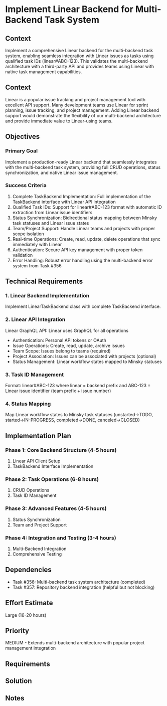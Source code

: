 # Implement Linear Backend for Multi-Backend Task System

## Context

Implement a comprehensive Linear backend for the multi-backend task system, enabling seamless integration with Linear issues as tasks using qualified task IDs (linear#ABC-123). This validates the multi-backend architecture with a third-party API and provides teams using Linear with native task management capabilities.

## Context

Linear is a popular issue tracking and project management tool with excellent API support. Many development teams use Linear for sprint planning, issue tracking, and project management. Adding Linear backend support would demonstrate the flexibility of our multi-backend architecture and provide immediate value to Linear-using teams.

## Objectives

### Primary Goal
Implement a production-ready Linear backend that seamlessly integrates with the multi-backend task system, providing full CRUD operations, status synchronization, and native Linear issue management.

### Success Criteria
1. Complete TaskBackend Implementation: Full implementation of the TaskBackend interface with Linear API integration
2. Qualified Task IDs: Support for linear#ABC-123 format with automatic ID extraction from Linear issue identifiers
3. Status Synchronization: Bidirectional status mapping between Minsky task statuses and Linear issue states
4. Team/Project Support: Handle Linear teams and projects with proper scope isolation
5. Real-time Operations: Create, read, update, delete operations that sync immediately with Linear
6. Authentication: Secure API key management with proper token validation
7. Error Handling: Robust error handling using the multi-backend error system from Task #356

## Technical Requirements

### 1. Linear Backend Implementation

Implement LinearTaskBackend class with complete TaskBackend interface.

### 2. Linear API Integration

Linear GraphQL API: Linear uses GraphQL for all operations
- Authentication: Personal API tokens or OAuth
- Issue Operations: Create, read, update, archive issues
- Team Scope: Issues belong to teams (required)
- Project Association: Issues can be associated with projects (optional)
- Status Management: Linear workflow states mapped to Minsky statuses

### 3. Task ID Management

Format: linear#ABC-123 where linear = backend prefix and ABC-123 = Linear issue identifier (team prefix + issue number)

### 4. Status Mapping

Map Linear workflow states to Minsky task statuses (unstarted->TODO, started->IN-PROGRESS, completed->DONE, canceled->CLOSED)

## Implementation Plan

### Phase 1: Core Backend Structure (4-5 hours)
1. Linear API Client Setup
2. TaskBackend Interface Implementation

### Phase 2: Task Operations (6-8 hours)  
1. CRUD Operations
2. Task ID Management

### Phase 3: Advanced Features (4-5 hours)
1. Status Synchronization
2. Team and Project Support

### Phase 4: Integration and Testing (3-4 hours)
1. Multi-Backend Integration
2. Comprehensive Testing

## Dependencies
- Task #356: Multi-backend task system architecture (completed)
- Task #357: Repository backend integration (helpful but not blocking)

## Effort Estimate
Large (16-20 hours)

## Priority
MEDIUM - Extends multi-backend architecture with popular project management integration

## Requirements

## Solution

## Notes
